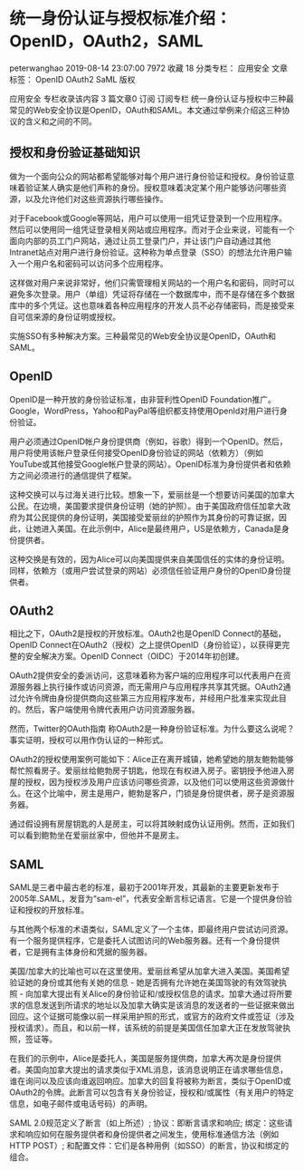 # 统一身份认证与授权标准介绍：OpenID，OAuth2，SAML

peterwanghao 2019-08-14 23:07:00  7972  收藏 18
分类专栏： 应用安全 文章标签： OpenID OAuth2 SaML
版权

应用安全
专栏收录该内容
3 篇文章0 订阅
订阅专栏
统一身份认证与授权中三种最常见的Web安全协议是OpenID，OAuth和SAML。本文通过举例来介绍这三种协议的含义和之间的不同。

## 授权和身份验证基础知识
做为一个面向公众的网站都希望能够对每个用户进行身份验证和授权。身份验证意味着验证某人确实是他们声称的身份。授权意味着决定某个用户能够访问哪些资源，以及允许他们对这些资源执行哪些操作。

对于Facebook或Google等网站，用户可以使用一组凭证登录到一个应用程序。然后可以使用同一组凭证登录相关网站或应用程序。而对于企业来说，可能有一个面向内部的员工门户网站，通过让员工登录门户，并让该门户自动通过其他Intranet站点对用户进行身份验证。这种称为单点登录（SSO）的想法允许用户输入一个用户名和密码可以访问多个应用程序。

这样做对用户来说非常好，他们只需管理相关网站的一个用户名和密码，同时可以避免多次登录。用户（单组）凭证将存储在一个数据库中，而不是存储在多个数据库中的多个凭证。这也意味着各种应用程序的开发人员不必存储密码，而是接受来自可信来源的身份证明或授权。

实施SSO有多种解决方案。三种最常见的Web安全协议是OpenID，OAuth和SAML。

## OpenID
OpenID是一种开放的身份验证标准，由非营利性OpenID Foundation推广。Google，WordPress，Yahoo和PayPal等组织都支持使用OpenId对用户进行身份验证。

用户必须通过OpenID帐户身份提供商（例如，谷歌）得到一个OpenID。然后，用户将使用该帐户登录任何接受OpenID身份验证的网站（依赖方）（例如YouTube或其他接受Google帐户登录的网站）。OpenID标准为身份提供者和依赖方之间必须进行的通信提供了框架。

这种交换可以与过海关进行比较。想象一下，爱丽丝是一个想要访问美国的加拿大公民。在边境，美国要求提供身份证明（她的护照）。由于美国政府信任加拿大政府为其公民提供的身份证明，美国接受爱丽丝的护照作为其身份的可靠证据，因此，让她进入美国。在此示例中，Alice是最终用户，US是依赖方，Canada是身份提供者。

这种交换是有效的，因为Alice可以向美国提供来自美国信任的实体的身份证明。同样，依赖方（或用户尝试登录的网站）必须信任验证用户身份的OpenID身份提供者。

## OAuth2
相比之下，OAuth2是授权的开放标准。OAuth2也是OpenID Connect的基础，OpenID Connect在OAuth2（授权）之上提供OpenID（身份验证），以获得更完整的安全解决方案。OpenID Connect（OIDC）于2014年初创建。

OAuth2提供安全的委派访问，这意味着称为客户端的应用程序可以代表用户在资源服务器上执行操作或访问资源，而无需用户与应用程序共享其凭据。OAuth2通过允许令牌由身份提供商向这些第三方应用程序发布，并经用户批准来实现此目的。然后，客户端使用令牌代表用户访问资源服务器。

然而，Twitter的OAuth指南 称OAuth2是一种身份验证标准。为什么要这么说呢？事实证明，授权可以用作伪认证的一种形式。

OAuth2的授权使用案例可能如下：Alice正在离开城镇，她希望她的朋友鲍勃能够帮忙照看房子。爱丽丝给鲍勃房子钥匙，他现在有权进入房子。密钥授予他进入房屋的授权，因为授权涉及用户应该访问哪些资源，以及他们可以使用这些资源做什么。在这个比喻中，房主是用户，鲍勃是客户，门锁是身份提供者，房子是资源服务器。

通过假设拥有房屋钥匙的人是房主，可以将其映射成伪认证用例。然而，正如我们可以看到鲍勃坐在爱丽丝家中，但他并不是房主。

## SAML
SAML是三者中最古老的标准，最初于2001年开发，其最新的主要更新发布于2005年.SAML，发音为“sam-el”，代表安全断言标记语言。它是一个提供身份验证和授权的开放标准。

与其他两个标准的术语类似，SAML定义了一个主体，即最终用户尝试访问资源。有一个服务提供程序，它是委托人试图访问的Web服务器。还有一个身份提供者，它是拥有主体身份和凭据的服务器。

美国/加拿大的比喻也可以在这里使用。爱丽丝希望从加拿大进入美国。美国希望验证她的身份或其他有关她的信息 - 她是否拥有允许她在美国驾驶的有效驾驶执照 - 向加拿大提出有关Alice的身份验证和/或授权信息的请求。加拿大通过将所要求的信息发送到所请求的地址以及加拿大确实是该消息的发送者的一些证据来做出回应。这个证据可能像以前一样采用护照的形式，或官方的政府文件或签证（涉及授权请求）。而且，和以前一样，该系统的前提是美国信任加拿大正在发放驾驶执照，签证等。

在我们的示例中，Alice是委托人，美国是服务提供商，加拿大再次是身份提供者。美国向加拿大提出的请求类似于XML消息，该消息说明正在请求哪些信息，谁在询问以及应该向谁返回响应。加拿大的回复将被称为断言，类似于OpenID或OAuth2的令牌。此断言可以包含有关身份验证，授权和/或属性（有关用户的特定信息，如电子邮件或电话号码）的声明。

SAML 2.0规范定义了断言（如上所述）; 协议：即断言请求和响应; 绑定：这些请求和响应如何在服务提供者和身份提供者之间发生，使用标准通信方法（例如HTTP POST）; 和配置文件：它们是各种用例（如SSO）的断言，协议和绑定的组合。
